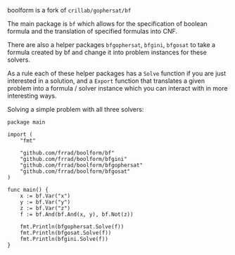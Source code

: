 boolform is a fork of `crillab/gophersat/bf`

The main package is `bf` which allows for the specification of boolean formula
and the translation of specified formulas into CNF.

There are also a helper packages `bfgophersat`, `bfgini`, `bfgosat` to take a
formula created by bf and change it into problem instances for these solvers.

As a rule each of these helper packages has a `Solve` function if you are just
interested in a solution, and a `Export` function that translates a given
problem into a formula / solver instance which you can interact with in more
interesting ways.


Solving a simple problem with all three solvers:
``` golang
package main

import (
	"fmt"

	"github.com/frrad/boolform/bf"
	"github.com/frrad/boolform/bfgini"
	"github.com/frrad/boolform/bfgophersat"
	"github.com/frrad/boolform/bfgosat"
)

func main() {
	x := bf.Var("x")
	y := bf.Var("y")
	z := bf.Var("z")
	f := bf.And(bf.And(x, y), bf.Not(z))

	fmt.Println(bfgophersat.Solve(f))
	fmt.Println(bfgosat.Solve(f))
	fmt.Println(bfgini.Solve(f))
}
```

